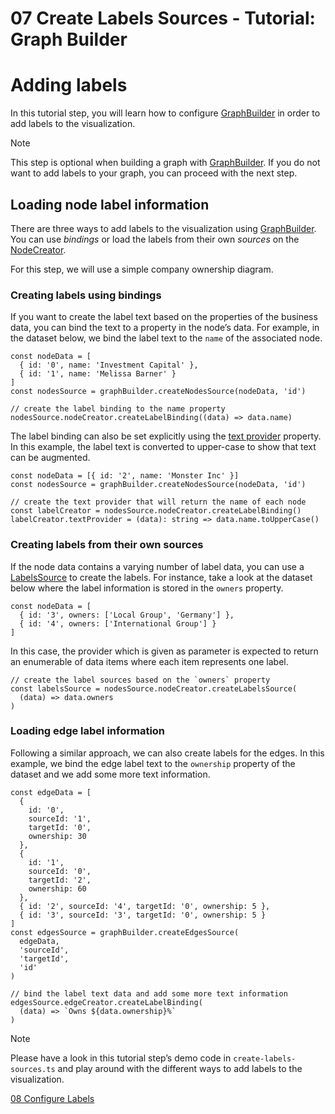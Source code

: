 <!--
 //////////////////////////////////////////////////////////////////////////////
 // @license
 // This file is part of yFiles for HTML 2.6.
 // Use is subject to license terms.
 //
 // Copyright (c) 2000-2023 by yWorks GmbH, Vor dem Kreuzberg 28,
 // 72070 Tuebingen, Germany. All rights reserved.
 //
 //////////////////////////////////////////////////////////////////////////////
-->
# 07 Create Labels Sources - Tutorial: Graph Builder

# Adding labels

In this tutorial step, you will learn how to configure [GraphBuilder](https://docs.yworks.com/yfileshtml/#/api/GraphBuilder) in order to add labels to the visualization.

Note

This step is optional when building a graph with [GraphBuilder](https://docs.yworks.com/yfileshtml/#/api/GraphBuilder). If you do not want to add labels to your graph, you can proceed with the next step.

## Loading node label information

There are three ways to add labels to the visualization using [GraphBuilder](https://docs.yworks.com/yfileshtml/#/api/GraphBuilder). You can use _bindings_ or load the labels from their own _sources_ on the [NodeCreator](https://docs.yworks.com/yfileshtml/#/api/NodeCreator).

For this step, we will use a simple company ownership diagram.

### Creating labels using bindings

If you want to create the label text based on the properties of the business data, you can bind the text to a property in the node’s data. For example, in the dataset below, we bind the label text to the `name` of the associated node.

```
const nodeData = [
  { id: '0', name: 'Investment Capital' },
  { id: '1', name: 'Melissa Barner' }
]
const nodesSource = graphBuilder.createNodesSource(nodeData, 'id')

// create the label binding to the name property
nodesSource.nodeCreator.createLabelBinding((data) => data.name)
```

The label binding can also be set explicitly using the [text provider](https://docs.yworks.com/yfileshtml/#/api/LabelCreator#LabelCreator-property-textProvider) property. In this example, the label text is converted to upper-case to show that text can be augmented.

```
const nodeData = [{ id: '2', name: 'Monster Inc' }]
const nodesSource = graphBuilder.createNodesSource(nodeData, 'id')

// create the text provider that will return the name of each node
const labelCreator = nodesSource.nodeCreator.createLabelBinding()
labelCreator.textProvider = (data): string => data.name.toUpperCase()
```

### Creating labels from their own sources

If the node data contains a varying number of label data, you can use a [LabelsSource](https://docs.yworks.com/yfileshtml/#/api/LabelsSource) to create the labels. For instance, take a look at the dataset below where the label information is stored in the `owners` property.

```
const nodeData = [
  { id: '3', owners: ['Local Group', 'Germany'] },
  { id: '4', owners: ['International Group'] }
]
```

In this case, the provider which is given as parameter is expected to return an enumerable of data items where each item represents one label.

```
// create the label sources based on the `owners` property
const labelsSource = nodesSource.nodeCreator.createLabelsSource(
  (data) => data.owners
)
```

### Loading edge label information

Following a similar approach, we can also create labels for the edges. In this example, we bind the edge label text to the `ownership` property of the dataset and we add some more text information.

```
const edgeData = [
  {
    id: '0',
    sourceId: '1',
    targetId: '0',
    ownership: 30
  },
  {
    id: '1',
    sourceId: '0',
    targetId: '2',
    ownership: 60
  },
  { id: '2', sourceId: '4', targetId: '0', ownership: 5 },
  { id: '3', sourceId: '3', targetId: '0', ownership: 5 }
]
const edgesSource = graphBuilder.createEdgesSource(
  edgeData,
  'sourceId',
  'targetId',
  'id'
)

// bind the label text data and add some more text information
edgesSource.edgeCreator.createLabelBinding(
  (data) => `Owns ${data.ownership}%`
)
```

Note

Please have a look in this tutorial step’s demo code in `create-labels-sources.ts` and play around with the different ways to add labels to the visualization.

[08 Configure Labels](../../tutorial-graph-builder/08-configure-labels/)

